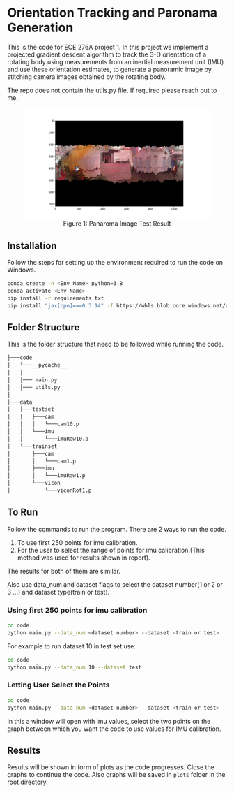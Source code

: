 # Orientation Tracking and Paronama Generation

This is the code for ECE 276A project 1. In this project we implement a projected gradient descent algorithm to track the 3-D orientation of a rotating body using
measurements from an inertial measurement unit (IMU) and use these orientation estimates, to generate a panoramic image by stitching camera images obtained by the rotating body.

The repo does not contain the utils.py file. If required please reach out to me.

<figure>
  <img src="images/panimg.png" alt="Panaroma Test Example" style="width:1300px;"/>
  <figcaption style="text-align: center;">Figure 1: Panaroma Image Test Result</figcaption>
</figure>


## Installation

Follow the steps for setting up the environment  required to run the code on Windows.

```bash
conda create -n <Env Name> python=3.8
conda activate <Env Name>
pip install -r requirements.txt
pip install "jax[cpu]===0.3.14" -f https://whls.blob.core.windows.net/unstable/index.html --use-deprecated legacy-resolver

```

## Folder Structure

This is the folder structure that need to be followed while running the code.

```bash
├───code
│   └───__pycache__
│   │
│   │─── main.py
│   │─── utils.py
│   
│───data
│   ├───testset
│   │   ├───cam
│   │   │   └───cam10.p
│   │   └───imu
│   │       └───imuRaw10.p
│   └───trainset
│       ├───cam
│       │   └───cam1.p
│       ├───imu
│       │   └───imuRaw1.p
│       └───vicon
│           └───viconRot1.p
```

## To Run

Follow the commands to run the program. There are 2 ways to run the code.

1. To use first 250 points for imu calibration.
2. For the user to select the range of points for imu calibration.(This method was used for results shown in report).

The results for both of them are similar.

Also use data_num and dataset flags to select the dataset number(1 or 2 or 3 ...) and dataset type(train or test).

### Using first 250 points for imu calibration

```bash
cd code
python main.py --data_num <dataset number> --dataset <train or test> 
```

For example to run dataset 10 in test set use:

```bash
cd code
python main.py --data_num 10 --dataset test 
```

### Letting User Select the Points

```bash
cd code
python main.py --data_num <dataset number> --dataset <train or test> --user
```

In this a window will open with imu values, select the two points on the graph between which you want the code to use values for IMU calibration.

## Results

Results will be shown in form of plots as the code progresses. Close the graphs to continue the code.
Also graphs will be saved in `plots` folder in the root directory.

